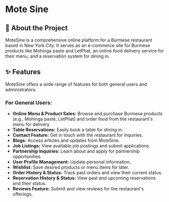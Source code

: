 <h1>Mote Sine</h1>

<h2>🚀 About the Project</h2>
<p>MoteSine is a comprehensive online platform for a Burmese restaurant based in New York City. It serves as an e-commerce site for Burmese products like Mohinga paste and LetPhat, an online food delivery service for their menu, and a reservation system for dining in.</p>

<h2>✨ Features</h2>
<p>MoteSine offers a wide range of features for both general users and administrators:</p>
<h3>For General Users:</h3>
<ul>
    <li><strong>Online Menu & Product Sales:</strong> Browse and purchase Burmese products (e.g., Mohinga paste, LetPhat) and order food from the restaurant's menu for delivery.</li>
    <li><strong>Table Reservations:</strong> Easily book a table for dining in.</li>
    <li><strong>Contact Feature:</strong> Get in touch with the restaurant for inquiries.</li>
    <li><strong>Blogs:</strong> Access articles and updates from MoteSine.</li>
    <li><strong>Job Listings:</strong> View available job postings and submit applications.</li>
    <li><strong>Partnership Inquiries:</strong> Learn about and apply for partnership opportunities.</li>
    <li><strong>User Profile Management:</strong> Update personal information.</li>
    <li><strong>Wishlist:</strong> Save desired products or menu items for later.</li>
    <li><strong>Order History & Status:</strong> Track past orders and view their current status.</li>
    <li><strong>Reservation History & Status:</strong> View past and upcoming reservations and their status.</li>
    <li><strong>Reviews Feature:</strong> Submit and view reviews for the restaurant's offerings.</li>
</ul>
